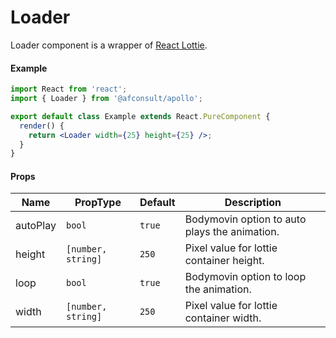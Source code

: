 # Loader

Loader component is a wrapper of [React Lottie](https://www.npmjs.com/package/react-lottie).

#### Example

```jsx
import React from 'react';
import { Loader } from '@afconsult/apollo';

export default class Example extends React.PureComponent {
  render() {
    return <Loader width={25} height={25} />;
  }
}
```

#### Props

| Name     | PropType           | Default | Description                                   |
| -------- | ------------------ | ------- | --------------------------------------------- |
| autoPlay | `bool`             | `true`  | Bodymovin option to auto plays the animation. |
| height   | `[number, string]` | `250`   | Pixel value for lottie container height.      |
| loop     | `bool`             | `true`  | Bodymovin option to loop the animation.       |
| width    | `[number, string]` | `250`   | Pixel value for lottie container width.       |

